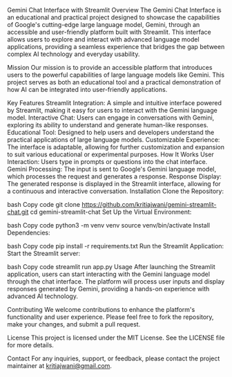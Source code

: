 Gemini Chat Interface with Streamlit
Overview
The Gemini Chat Interface is an educational and practical project designed to showcase the capabilities of Google's cutting-edge large language model, Gemini, through an accessible and user-friendly platform built with Streamlit. This interface allows users to explore and interact with advanced language model applications, providing a seamless experience that bridges the gap between complex AI technology and everyday usability.

Mission
Our mission is to provide an accessible platform that introduces users to the powerful capabilities of large language models like Gemini. This project serves as both an educational tool and a practical demonstration of how AI can be integrated into user-friendly applications.

Key Features
Streamlit Integration: A simple and intuitive interface powered by Streamlit, making it easy for users to interact with the Gemini language model.
Interactive Chat: Users can engage in conversations with Gemini, exploring its ability to understand and generate human-like responses.
Educational Tool: Designed to help users and developers understand the practical applications of large language models.
Customizable Experience: The interface is adaptable, allowing for further customization and expansion to suit various educational or experimental purposes.
How It Works
User Interaction: Users type in prompts or questions into the chat interface.
Gemini Processing: The input is sent to Google's Gemini language model, which processes the request and generates a response.
Response Display: The generated response is displayed in the Streamlit interface, allowing for a continuous and interactive conversation.
Installation
Clone the Repository:

bash
Copy code
git clone https://github.com/kritiajwani/gemini-streamlit-chat.git
cd gemini-streamlit-chat
Set Up the Virtual Environment:

bash
Copy code
python3 -m venv venv
source venv/bin/activate
Install Dependencies:

bash
Copy code
pip install -r requirements.txt
Run the Streamlit Application: Start the Streamlit server:

bash
Copy code
streamlit run app.py
Usage
After launching the Streamlit application, users can start interacting with the Gemini language model through the chat interface. The platform will process user inputs and display responses generated by Gemini, providing a hands-on experience with advanced AI technology.

Contributing
We welcome contributions to enhance the platform's functionality and user experience. Please feel free to fork the repository, make your changes, and submit a pull request.

License
This project is licensed under the MIT License. See the LICENSE file for more details.

Contact
For any inquiries, support, or feedback, please contact the project maintainer at kritiajwani@gmail.com.
